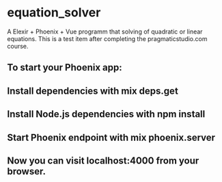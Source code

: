 # equation_solver
A Elexir + Phoenix + Vue programm that solving of quadratic or linear equations. This is a test item after completing the pragmaticstudio.com course.

  ## To start your Phoenix app:
  ## Install dependencies with mix deps.get
  ## Install Node.js dependencies with npm install
  ## Start Phoenix endpoint with mix phoenix.server
  ## Now you can visit localhost:4000 from your browser.
